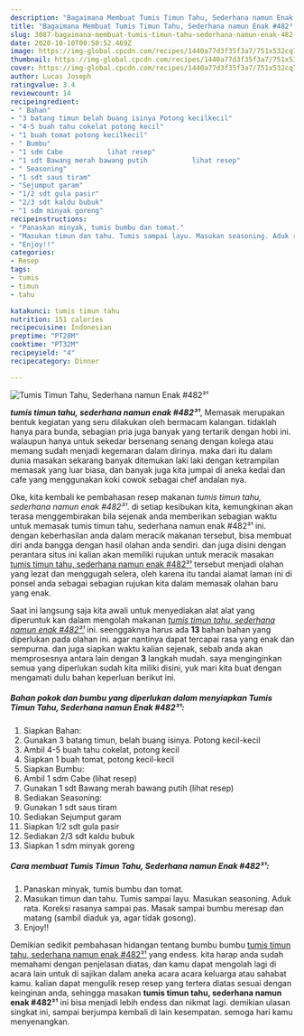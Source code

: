 ```yaml
---
description: "Bagaimana Membuat Tumis Timun Tahu, Sederhana namun Enak #482³¹, Anti Gagal"
title: "Bagaimana Membuat Tumis Timun Tahu, Sederhana namun Enak #482³¹, Anti Gagal"
slug: 3087-bagaimana-membuat-tumis-timun-tahu-sederhana-namun-enak-482-anti-gagal
date: 2020-10-10T00:50:52.469Z
image: https://img-global.cpcdn.com/recipes/1440a77d3f35f3a7/751x532cq70/tumis-timun-tahu-sederhana-namun-enak-482-foto-resep-utama.jpg
thumbnail: https://img-global.cpcdn.com/recipes/1440a77d3f35f3a7/751x532cq70/tumis-timun-tahu-sederhana-namun-enak-482-foto-resep-utama.jpg
cover: https://img-global.cpcdn.com/recipes/1440a77d3f35f3a7/751x532cq70/tumis-timun-tahu-sederhana-namun-enak-482-foto-resep-utama.jpg
author: Lucas Joseph
ratingvalue: 3.4
reviewcount: 14
recipeingredient:
- " Bahan"
- "3 batang timun belah buang isinya Potong kecilkecil"
- "4-5 buah tahu cokelat potong kecil"
- "1 buah tomat potong kecilkecil"
- " Bumbu"
- "1 sdm Cabe           lihat resep"
- "1 sdt Bawang merah bawang putih           lihat resep"
- " Seasoning"
- "1 sdt saus tiram"
- "Sejumput garam"
- "1/2 sdt gula pasir"
- "2/3 sdt kaldu bubuk"
- "1 sdm minyak goreng"
recipeinstructions:
- "Panaskan minyak, tumis bumbu dan tomat."
- "Masukan timun dan tahu. Tumis sampai layu. Masukan seasoning. Aduk rata. Koreksi rasanya sampai pas. Masak sampai bumbu meresap dan matang (sambil diaduk ya, agar tidak gosong)."
- "Enjoy!!"
categories:
- Resep
tags:
- tumis
- timun
- tahu

katakunci: tumis timun tahu 
nutrition: 151 calories
recipecuisine: Indonesian
preptime: "PT28M"
cooktime: "PT32M"
recipeyield: "4"
recipecategory: Dinner

---
```



![Tumis Timun Tahu, Sederhana namun Enak #482³¹](https://img-global.cpcdn.com/recipes/1440a77d3f35f3a7/751x532cq70/tumis-timun-tahu-sederhana-namun-enak-482-foto-resep-utama.jpg)

<b><i>tumis timun tahu, sederhana namun enak #482³¹</i></b>, Memasak merupakan bentuk kegiatan yang seru dilakukan oleh bermacam kalangan. tidaklah hanya para bunda, sebagian pria juga banyak yang tertarik dengan hobi ini. walaupun hanya untuk sekedar bersenang senang dengan kolega atau memang sudah menjadi kegemaran dalam dirinya. maka dari itu dalam dunia masakan sekarang banyak ditemukan laki laki dengan ketrampilan memasak yang luar biasa, dan banyak juga kita jumpai di aneka kedai dan cafe yang menggunakan koki cowok sebagai chef andalan nya.



Oke, kita kembali ke pembahasan resep makanan <i>tumis timun tahu, sederhana namun enak #482³¹</i>. di setiap kesibukan kita, kemungkinan akan terasa menggembirakan bila sejenak anda memberikan sebagian waktu untuk memasak tumis timun tahu, sederhana namun enak #482³¹ ini. dengan keberhasilan anda dalam meracik makanan tersebut, bisa membuat diri anda bangga dengan hasil olahan anda sendiri. dan juga disini dengan perantara situs ini kalian akan memiliki rujukan untuk meracik masakan <u>tumis timun tahu, sederhana namun enak #482³¹</u> tersebut menjadi olahan yang lezat dan menggugah selera, oleh karena itu tandai alamat laman ini di ponsel anda sebagai sebagian rujukan kita dalam memasak olahan baru yang enak.


Saat ini langsung saja kita awali untuk menyediakan alat alat yang diperuntuk kan dalam mengolah makanan <u><i>tumis timun tahu, sederhana namun enak #482³¹</i></u> ini. seenggaknya harus ada <b>13</b> bahan bahan yang diperlukan pada olahan ini. agar nantinya dapat tercapai rasa yang enak dan sempurna. dan juga siapkan waktu kalian sejenak, sebab anda akan memprosesnya antara lain dengan <b>3</b> langkah mudah. saya menginginkan semua yang diperlukan sudah kita miliki disini, yuk mari kita buat dengan mengamati dulu bahan keperluan berikut ini.

<!--inarticleads1-->

##### Bahan pokok dan bumbu yang diperlukan dalam menyiapkan Tumis Timun Tahu, Sederhana namun Enak #482³¹:

1. Siapkan  Bahan:
1. Gunakan 3 batang timun, belah buang isinya. Potong kecil-kecil
1. Ambil 4-5 buah tahu cokelat, potong kecil
1. Siapkan 1 buah tomat, potong kecil-kecil
1. Siapkan  Bumbu:
1. Ambil 1 sdm Cabe           (lihat resep)
1. Gunakan 1 sdt Bawang merah bawang putih           (lihat resep)
1. Sediakan  Seasoning:
1. Gunakan 1 sdt saus tiram
1. Sediakan Sejumput garam
1. Siapkan 1/2 sdt gula pasir
1. Sediakan 2/3 sdt kaldu bubuk
1. Siapkan 1 sdm minyak goreng




<!--inarticleads2-->

##### Cara membuat Tumis Timun Tahu, Sederhana namun Enak #482³¹:

1. Panaskan minyak, tumis bumbu dan tomat.
1. Masukan timun dan tahu. Tumis sampai layu. Masukan seasoning. Aduk rata. Koreksi rasanya sampai pas. Masak sampai bumbu meresap dan matang (sambil diaduk ya, agar tidak gosong).
1. Enjoy!!




Demikian sedikit pembahasan hidangan tentang bumbu bumbu <u>tumis timun tahu, sederhana namun enak #482³¹</u> yang endess. kita harap anda sudah memahami dengan penjelasan diatas, dan kamu dapat mengolah lagi di acara lain untuk di sajikan dalam aneka acara acara keluarga atau sahabat kamu. kalian dapat mengulik resep resep yang tertera diatas sesuai dengan keinginan anda, sehingga masakan <b>tumis timun tahu, sederhana namun enak #482³¹</b> ini bisa menjadi lebih endess dan nikmat lagi. demikian ulasan singkat ini, sampai berjumpa kembali di lain kesempatan. semoga hari kamu menyenangkan.
